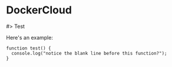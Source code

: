 # DockerCloud

#> Test

Here's an example:

```
function test() {
  console.log("notice the blank line before this function?");
}
```
